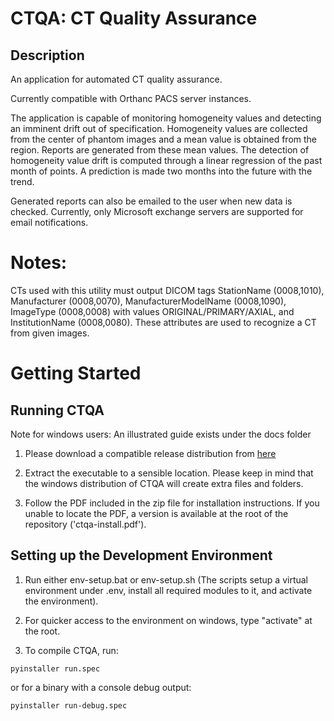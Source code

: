 # CTQA: CT Quality Assurance

## Description
An application for automated CT quality assurance.

Currently compatible with Orthanc PACS server instances.

The application is capable of monitoring homogeneity values and detecting an imminent drift out of specification. Homogeneity values are collected from the center of phantom images and a mean value is obtained from the region. Reports are generated from these mean values. The detection of homogeneity value drift is computed through a linear regression of the past month of points. A prediction is made two months into the future with the trend.

Generated reports can also be emailed to the user when new data is checked. Currently, only Microsoft exchange servers are supported for email notifications.

# Notes:
CTs used with this utility must output DICOM tags StationName (0008,1010), Manufacturer (0008,0070), ManufacturerModelName (0008,1090), ImageType (0008,0008) with values ORIGINAL/PRIMARY/AXIAL, and InstitutionName (0008,0080). These attributes are used to recognize a CT from given images.

# Getting Started

## Running CTQA

Note for windows users: An illustrated guide exists under the docs folder

1. Please download a compatible release distribution from [here](https://github.com/brikwerk/ctqa/releases)

2. Extract the executable to a sensible location. Please keep in mind that the windows distribution of CTQA will create extra files and folders.

3. Follow the PDF included in the zip file for installation instructions. If you unable to locate the PDF, a version is available at the root of the repository ('ctqa-install.pdf').

## Setting up the Development Environment

1. Run either env-setup.bat or env-setup.sh (The scripts setup a virtual environment under .env, install all required modules to it, and activate the environment).

2. For quicker access to the environment on windows, type "activate" at the root.

3. To compile CTQA, run:

```
pyinstaller run.spec
```

or for a binary with a console debug output:

```
pyinstaller run-debug.spec
```
